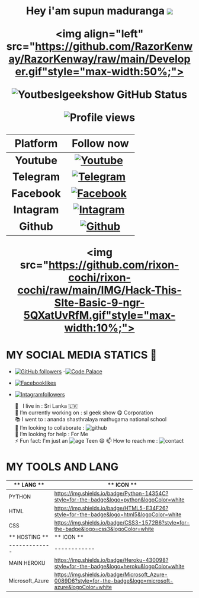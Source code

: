 
<h1 align="center">Hey i'am supun maduranga <img src="https://camo.githubusercontent.com/2c8b3670d933220ae3c023fa1d568682975cce3f10799d0d3ff5ecac394b4ee8/68747470733a2f2f6d656469612e67697068792e636f6d2f6d656469612f31326f75664342304d795a31476f2f67697068792e676966" width="50px">

<img align="left" src="https://github.com/RazorKenway/RazorKenway/raw/main/Developer.gif"style="max-width:50%;">



![Youtbeslgeekshow GitHub Status](https://github-readme-stats.vercel.app/api?username=youtubeslgeekshow&theme=dark&show_icons=true)

 ![Profile views](https://gpvc.arturio.dev/youtubeslgeekshow)


| **Platform** |  **Follow now**   |
|------------|---------------------|
|   Youtube   | [![Youtube](https://img.shields.io/badge/YouTube%20Channel-ff0000?style=flat&labelColor=224242&logoColor=white&for-the-badge&logo=youtube)](https://www.youtube.com/channel/UCvYfJcTr8RY72dIapzMqFQA?sub_confirmation=1)&nbsp; |
|  Telegram    | [![Telegram](https://img.shields.io/badge/slbotzone%20Team-003245?style=flat&labelColor=224242&logoColor=white&for-the-badge&logo=telegram)](https://t.me/slbotzone)&nbsp;|
|  Facebook  | [![Facebook](https://img.shields.io/badge/Follow%20me%20on%20Facebook-2533cf?style=flat&labelColor=224242&logoColor=white&for-the-badge&logo=facebook)](https://www.facebook.com/SL-Geek-Show-yt-103654258471929/)&nbsp;|
|  Intagram | [![Intagram](https://img.shields.io/badge/Follow%20me%20on%20Instagram-4d267a?style=style=flat&labelColor=224242&logoColor=white&for-the-badge&logo=instagram)](https://www.instagram.com/sl_geek_show/)&nbsp; |
| Github | [![Github](https://img.shields.io/badge/Github-000000?style=style=flat&labelColor=224242&logoColor=white&for-the-badge&logo=github)](https://github.com/youtubeslgeekshow) |



<img src="https://github.com/rixon-cochi/rixon-cochi/raw/main/IMG/Hack-This-SIte-Basic-9-ngr-5QXatUvRfM.gif"style="max-width:10%;">






# MY SOCIAL MEDIA STATICS 👋 

- [![GitHub followers](https://img.shields.io/github/followers/youtubeslgeekshow.svg?style=social&label=Follow&maxAge=2592000)](https://github.com/youtubeslgeekshow?tab=followers)
-[![Code Palace](https://img.shields.io/youtube/channel/subscribers/UCBNsVUq2MLyxDSe62ljjWdQ?label=slgeekshow%20show&style=social)](https://www.youtube.com/c/SLGeeKShows/videos)
- [![Facebooklikes](https://img.shields.io/badge/Facebook%20Likes-2533cf?style=flat&labelColor=224242&logoColor=white&for-the-badge&logo=facebook)](https://socialblade.com/facebook/page/SL-Geek-Show-yt-103654258471929)
- [![Intagramfollowers](https://img.shields.io/badge/Instagram%20Followers-4d267a?style=style=flat&labelColor=224242&logoColor=white&for-the-badge&logo=instagram)](https://socialblade.com/instagram/user/sl_geek_show)

 
  🚶‍ &nbsp; I live in : Sri Lanka 🇱🇰  <br>
  🔭 I’m currently working on : sl geek show 😋 Corporation  <br>
  📚 I went to :  ananda shasthralaya mathugama national school <br>
  👯 I’m looking to collaborate : ![github](https://img.shields.io/badge/On-Github-black)  <br>
  🤔 I’m looking for help : For  Me  <br>
  ⚡ Fun fact: I'm just an ![age](https://img.shields.io/badge/Age-17-pink) Teen 😄
  📫 How to reach me : ![contact](https://img.shields.io/badge/Contact%20me-On%20Telegram-blue)
  

# MY TOOLS AND LANG

| ** LANG ** | ** ICON    ** |
|------------|-----------|
|PYTHON | https://img.shields.io/badge/Python-14354C?style=for-the-badge&logo=python&logoColor=white |
| HTML | https://img.shields.io/badge/HTML5-E34F26?style=for-the-badge&logo=html5&logoColor=white |
| CSS | https://img.shields.io/badge/CSS3-1572B6?style=for-the-badge&logo=css3&logoColor=white |
| ** HOSTING ** | ** ICON ** |
|-------------|------------|
|MAIN HEROKU |https://img.shields.io/badge/Heroku-430098?style=for-the-badge&logo=heroku&logoColor=white|
|Microsoft_Azure | https://img.shields.io/badge/Microsoft_Azure-0089D6?style=for-the-badge&logo=microsoft-azure&logoColor=white |


